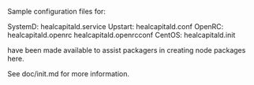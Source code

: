 Sample configuration files for:

SystemD: healcapitald.service
Upstart: healcapitald.conf
OpenRC:  healcapitald.openrc
         healcapitald.openrcconf
CentOS:  healcapitald.init

have been made available to assist packagers in creating node packages here.

See doc/init.md for more information.
